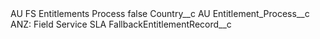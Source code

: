 <?xml version="1.0" encoding="UTF-8"?>
<CustomMetadata xmlns="http://soap.sforce.com/2006/04/metadata" xmlns:xsi="http://www.w3.org/2001/XMLSchema-instance" xmlns:xsd="http://www.w3.org/2001/XMLSchema">
    <label>AU FS Entitlements Process</label>
    <protected>false</protected>
    <values>
        <field>Country__c</field>
        <value xsi:type="xsd:string">AU</value>
    </values>
    <values>
        <field>Entitlement_Process__c</field>
        <value xsi:type="xsd:string">ANZ: Field Service SLA</value>
    </values>
    <values>
        <field>FallbackEntitlementRecord__c</field>
        <value xsi:nil="true"/>
    </values>
</CustomMetadata>
